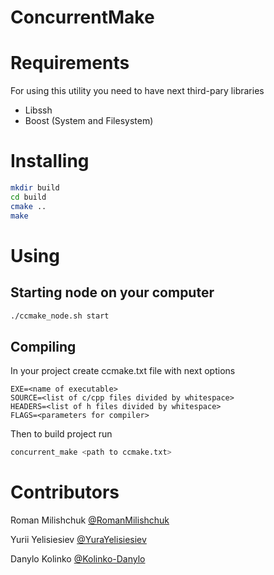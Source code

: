 # ConcurrentMake

# Requirements

For using this utility you need to have next third-pary libraries
- Libssh
- Boost (System and Filesystem)

# Installing
```sh
mkdir build
cd build
cmake ..
make
```

# Using 
 ## Starting node on your computer
 ```sh
 ./ccmake_node.sh start
 ```
 ## Compiling
 In your project create ccmake.txt file with next options
 ```
 EXE=<name of executable>
 SOURCE=<list of c/cpp files divided by whitespace>
 HEADERS=<list of h files divided by whitespace>
 FLAGS=<parameters for compiler>
```

Then to build project run 
```sh
concurrent_make <path to ccmake.txt>
```

# Contributors
Roman Milishchuk [@RomanMilishchuk](https://github.com/RomanMilishchuk)

Yurii Yelisiesiev [@YuraYelisiesiev](https://github.com/YuraYelisieiev)

Danylo Kolinko [@Kolinko-Danylo](https://github.com/Kolinko-Danylo)

